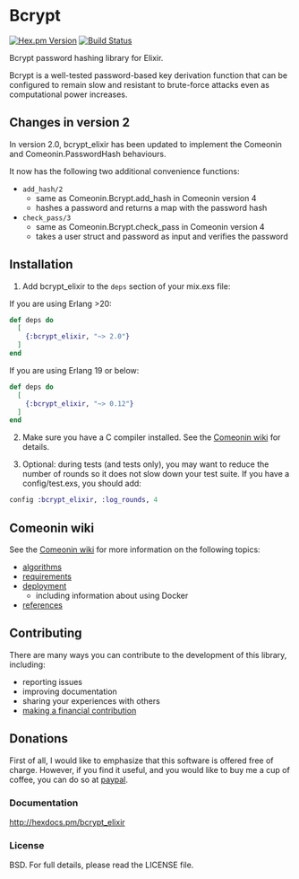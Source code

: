 # Bcrypt

[![Hex.pm Version](http://img.shields.io/hexpm/v/bcrypt_elixir.svg)](https://hex.pm/packages/bcrypt_elixir)
[![Build Status](https://travis-ci.com/riverrun/bcrypt_elixir.svg?branch=master)](https://travis-ci.com/riverrun/bcrypt_elixir)

Bcrypt password hashing library for Elixir.

Bcrypt is a well-tested password-based key derivation function that
can be configured to remain slow and resistant to brute-force attacks
even as computational power increases.

## Changes in version 2

In version 2.0, bcrypt_elixir has been updated to implement the Comeonin
and Comeonin.PasswordHash behaviours.

It now has the following two additional convenience functions:

* `add_hash/2`
  * same as Comeonin.Bcrypt.add_hash in Comeonin version 4
  * hashes a password and returns a map with the password hash
* `check_pass/3`
  * same as Comeonin.Bcrypt.check_pass in Comeonin version 4
  * takes a user struct and password as input and verifies the password

## Installation

1. Add bcrypt_elixir to the `deps` section of your mix.exs file:

If you are using Erlang >20:

```elixir
def deps do
  [
    {:bcrypt_elixir, "~> 2.0"}
  ]
end
```

If you are using Erlang 19 or below:

```elixir
def deps do
  [
    {:bcrypt_elixir, "~> 0.12"}
  ]
end
```

2. Make sure you have a C compiler installed.
See the [Comeonin wiki](https://github.com/riverrun/comeonin/wiki/Requirements) for details.

3. Optional: during tests (and tests only), you may want to reduce the number of rounds
so it does not slow down your test suite. If you have a config/test.exs, you should
add:

```elixir
config :bcrypt_elixir, :log_rounds, 4
```

## Comeonin wiki

See the [Comeonin wiki](https://github.com/riverrun/comeonin/wiki) for more
information on the following topics:

* [algorithms](https://github.com/riverrun/comeonin/wiki/Choosing-the-password-hashing-algorithm)
* [requirements](https://github.com/riverrun/comeonin/wiki/Requirements)
* [deployment](https://github.com/riverrun/comeonin/wiki/Deployment)
  * including information about using Docker
* [references](https://github.com/riverrun/comeonin/wiki/References)

## Contributing

There are many ways you can contribute to the development of this library, including:

* reporting issues
* improving documentation
* sharing your experiences with others
* [making a financial contribution](#donations)

## Donations

First of all, I would like to emphasize that this software is offered
free of charge. However, if you find it useful, and you would like to
buy me a cup of coffee, you can do so at [paypal](https://www.paypal.me/alovedalongthe).

### Documentation

http://hexdocs.pm/bcrypt_elixir

### License

BSD. For full details, please read the LICENSE file.
